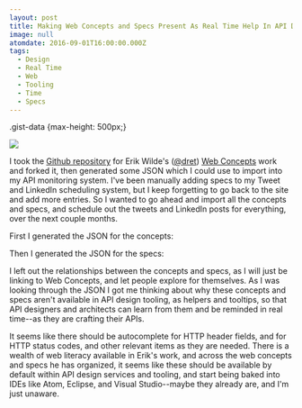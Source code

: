 ```yaml
---
layout: post
title: Making Web Concepts and Specs Present As Real Time Help In API Design Tooling
image: null
atomdate: 2016-09-01T16:00:00.000Z
tags:
  - Design
  - Real Time
  - Web
  - Tooling
  - Time
  - Specs
---
```

.gist-data {max-height: 500px;}

[![](https://s3.amazonaws.com/kinlane-productions2/bw-icons/bw-web-concepts.png)](https://github.com/dret/webconcepts)

I took the [Github repository](https://github.com/dret/webconcepts) for Erik Wilde's ([@dret](https://twitter.com/dret)) [Web Concepts](http://webconcepts.info/) work and forked it, then generated some JSON which I could use to import into my API monitoring system. I've been manually adding specs to my Tweet and LinkedIn scheduling system, but I keep forgetting to go back to the site and add more entries. So I wanted to go ahead and import all the concepts and specs, and schedule out the tweets and LinkedIn posts for everything, over the next couple months.

First I generated the JSON for the concepts:

Then I generated the JSON for the specs:

I left out the relationships between the concepts and specs, as I will just be linking to Web Concepts, and let people explore for themselves. As I was looking through the JSON I got me thinking about why these concepts and specs aren't available in API design tooling, as helpers and tooltips, so that API designers and architects can learn from them and be reminded in real time--as they are crafting their APIs. 

It seems like there should be autocomplete for HTTP header fields, and for HTTP status codes, and other relevant items as they are needed. There is a wealth of web literacy available in Erik's work, and across the web concepts and specs he has organized, it seems like these should be available by default within API design services and tooling, and start being baked into IDEs like Atom, Eclipse, and Visual Studio--maybe they already are, and I'm just unaware.